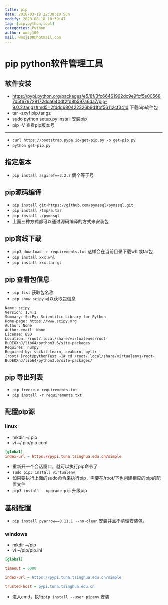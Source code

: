 ```yaml
---
title: pip
date: 2018-03-18 22:38:10 Sun
modify: 2020-08-18 10:39:47 
tag: [pip,python,tool]
categories: Python
author: wmsj100
mail: wmsj100@hotmail.com
---
```


# pip python软件管理工具

## 软件安装

- https://pypi.python.org/packages/e5/8f/3fc66461992dc9e9fcf5e005687d5f676729172dda640df2fd8b597a6da7/pip-9.0.2.tar.gz#md5=2fddd680422326b9d1fbf56112cf341d 下载pip软件包
- tar -zxvf pip.tar.gz
- sudo python setup.py install 安装pip
- pip -V 查看pip版本号

---
- `curl https://bootstrap.pypa.io/get-pip.py -o get-pip.py` 
- `python get-pip.py`

## 指定版本

- `pip install asgiref==3.2.7` 俩个等于号

## pip源码编译

- `pip install git+https://github.com/pymssql/pymssql.git`
- `pip install /tmp/a.tar`
- `pip install ./pymssql`
- 上面三种方式都可以通过源码编译的方式来安装包

## pip离线下载

- `pip3 download -r requirements.txt` 这样会在当前目录下载whl或tar包
- `pip install xxx.whl`
- `pip install xxx.tar.gz`

## pip 查看包信息

- `pip list` 获取包名称
- `pip show scipy` 可以获取包信息
```pip
Name: scipy
Version: 1.4.1
Summary: SciPy: Scientific Library for Python
Home-page: https://www.scipy.org
Author: None
Author-email: None
License: BSD
Location: /root/.local/share/virtualenvs/root-BuDEOXnJ/lib64/python3.6/site-packages
Requires: numpy
Required-by: scikit-learn, seaborn, pyltr
(root) [root@pythonTest ~]# cd /root/.local/share/virtualenvs/root-BuDEOXnJ/lib64/python3.6/site-packages/
``` 

## pip 导出列表

- `pip freeze > requirements.txt`
- `pip install -r requirements.txt`

## 配置pip源

### linux

- mkdir ~/.pip
- vi ~/.pip/pip.conf
```pip.conf
[global]
index-url = https://pypi.tuna.tsinghua.edu.cn/simple
```
- 重新开一个会话窗口，就可以执行pip命令了
- `sudo pip3 install virtualenv`
- 如果要执行上面的sudo命令来执行pip，需要在/root/下也创建相应的pip的配置文件
- `pip3 install --upgrade pip` 升级pip

## 基础配置

- `pip install pyarrow==0.11.1 --no-clean` 安装并且不清理安装包。

### windows

- mkdir ~/pip
- vi ~/pip/pip.ini
```pip.ini
[global]

timeout = 6000

index-url = https://pypi.tuna.tsinghua.edu.cn/simple

trusted-host = pypi.tuna.tsinghua.edu.cn
```
- 进入cmd，执行`pip install --user pipenv` 安装

